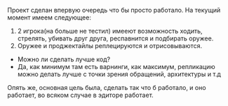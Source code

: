 Проект сделан впервую очередь что бы просто работало.
На текущий момент имеем следующее:
1. 2 игрока(на больше не тестил) имееют возможность ходить, стрелять, убивать друг друга, респавнится и подбирать оружее.
2. Оружее и проджектайлы реплецируются и отрисовываются.

- Можно ли сделать лучше код? 
- Да, как минимум там есть варнинги, 
как максимум, репликацию можно делать лучше с точки зрения обращений, архитектуры и т.д

Опять же, основная цель была, сделать так что б работало, и оно работает, во всяком случае в эдиторе работает.
